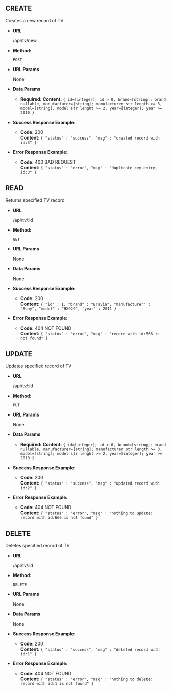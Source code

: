 **CREATE**
----
  Creates a new record of TV

* **URL**

  /api/tv/new

* **Method:**

  `POST`
  
* **URL Params**

  None

* **Data Params**

  * **Required:** 
    **Content:** `{ id=[integer]; id > 0, brand=[string]; brand nullable, manufacturer=[string]; manufacturer str length >= 3, model=[string]; model str lenght >= 2, year=[integer]; year >= 2010 }`


* **Success Response Example:**

  * **Code:** 200 <br />
    **Content:** `{ "status" : "success", "msg" : "created record with id:3" }` 
 
* **Error Response Example:**

  * **Code:** 400 BAD REQUEST <br />
    **Content:** `{ "status" : "error", "msg" : "duplicate key entry, id:3" }`



**READ**
----
  Returns specified TV record

* **URL**

  /api/tv/:id

* **Method:**

  `GET`
  
* **URL Params**

  None

* **Data Params**

  None


* **Success Response Example:**

  * **Code:** 200 <br />
    **Content:** `{ "id" : 1, "brand" : "Bravia", "manufacturer" : "Sony", "model" : "HX929", "year" : 2011 }`

 
* **Error Response Example:**

  * **Code:** 404 NOT FOUND <br />
    **Content:** `{ "status" : "error", "msg" : "record with id:666 is not found" }`



**UPDATE**
----
  Updates specified record of TV

* **URL**

  /api/tv/:id

* **Method:**

  `PUT`
  
* **URL Params**

  None

* **Data Params**

   * **Required:** 
    **Content:** `{ id=[integer]; id > 0, brand=[string]; brand nullable, manufacturer=[string]; manufacturer str length >= 3, model=[string]; model str lenght >= 2, year=[integer]; year >= 2010 }`

* **Success Response Example:**

  * **Code:** 200 <br />
    **Content:** `{ "status" : "success", "msg" : "updated record with id:2" }` 

 
* **Error Response Example:**

  * **Code:** 404 NOT FOUND <br />
    **Content:** `{ "status" : "error", "msg" : "nothing to update: record with id:666 is not found" }`



**DELETE**
----
  Deletes specified record of TV

* **URL**

  /api/tv/:id

* **Method:**

  `DELETE`
  
* **URL Params**

  None

* **Data Params**

  None

* **Success Response Example:**

  * **Code:** 200 <br />
    **Content:** `{ "status" : "success", "msg" : "deleted record with id:1" }` 

 
* **Error Response Example:**

  * **Code:** 404 NOT FOUND <br />
    **Content:** `{ "status" : "error", "msg" : "nothing to delete: record with id:1 is not found" }`    

